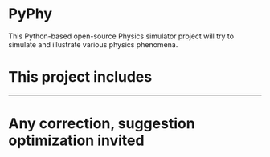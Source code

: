 # PyPhy
This Python-based open-source Physics simulator project will try to simulate and illustrate various physics phenomena.

# This project includes
---
# Any correction, suggestion optimization invited
